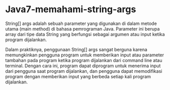 # Java7-memahami-string-args

String[] args adalah sebuah parameter yang digunakan di dalam metode utama (main method) di bahasa pemrograman Java. Parameter ini berupa array dari tipe data String yang berfungsi sebagai argumen atau input ketika program dijalankan.

Dalam praktiknya, penggunaan String[] args sangat berguna karena memungkinkan pengguna program untuk memberikan input atau parameter tambahan pada program ketika program dijalankan dari command line atau terminal. Dengan cara ini, program dapat diprogram untuk menerima input dari pengguna saat program dijalankan, dan pengguna dapat memodifikasi program dengan memberikan input yang berbeda setiap kali program dijalankan.
